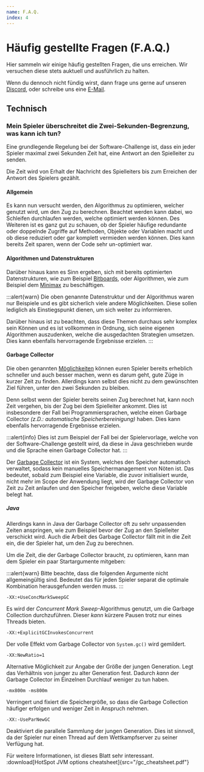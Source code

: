 ```yaml
---
name: F.A.Q.
index: 4
---
```


# Häufig gestellte Fragen (F.A.Q.)
Hier sammeln wir einige häufig gestellten Fragen, 
die uns erreichen.
Wir versuchen diese stets auktuell
und ausführlich zu halten.

Wenn du dennoch nicht fündig wirst,
dann frage uns gerne auf unseren [Discord](https://discord.gg/jhyF7EU),
oder schreibe uns eine [E-Mail](mailto:tech@software-challenge.de).

## Technisch

### Mein Spieler überschreitet die Zwei-Sekunden-Begrenzung, was kann ich tun?

Eine grundlegende Regelung bei der Software-Challenge ist, 
dass ein jeder Spieler maximal zwei Sekunden Zeit hat, 
eine Antwort an den Spielleiter zu senden.

Die Zeit wird von Erhalt der Nachricht des Spielleiters bis zum Erreichen der Antwort des Spielers gezählt.

#### Allgemein
Es kann nun versucht werden, 
den Algorithmus zu optimieren, 
welcher genutzt wird, 
um den Zug zu berechnen. Beachtet werden kann dabei, 
wo Schleifen durchlaufen werden, 
welche optimiert werden können. 
Des Weiteren ist es ganz gut zu schauen, 
ob der Spieler häufige redundante oder doppelnde Zugriffe auf Methoden, 
Objekte oder Variablen macht 
und ob diese reduziert oder gar komplett vermieden werden können. 
Dies kann bereits Zeit sparen, wenn der Code sehr un-optimiert war.

#### Algorithmen und Datenstrukturen
Darüber hinaus kann es Sinn ergeben,
sich mit bereits optimierten Datenstrukturen, 
wie zum Beispiel [Bitboards](https://de.wikipedia.org/wiki/Bitboard),
oder Algorithmen, 
wie zum Beispiel dem [Minimax](https://de.wikipedia.org/wiki/Minimax-Algorithmus)
zu beschäftigen.

:::alert{warn}
Die oben genannte Datenstruktur 
und der Algorithmus waren nur Beispiele 
und es gibt sicherlich viele andere Möglichkeiten. 
Diese sollen lediglich als Einstiegspunkt dienen, 
um sich weiter zu informieren. 

Darüber hinaus ist zu beachten, 
dass diese Themen durchaus sehr komplex sein Können und es ist vollkommen in Ordnung, 
sich seine eigenen Algorithmen auszudenken, 
welche die ausgedachten Strategien umsetzen. 
Dies kann ebenfalls hervorragende Ergebnisse erzielen.
:::

#### Garbage Collector
Die oben genannten [Möglichkeiten](#allgemein) können euren Spieler bereits erheblich schneller und auch besser machen, 
wenn es darum geht, gute Züge in kurzer Zeit zu finden. 
Allerdings kann selbst dies nicht zu dem gewünschten Ziel führen, 
unter den zwei Sekunden zu bleiben. 

Denn selbst wenn der Spieler bereits seinen Zug berechnet hat, 
kann noch Zeit vergehen, bis der Zug bei dem Spielleiter ankommt. 
Dies ist insbesondere der Fall bei Programmiersprachen, 
welche einen Garbage Collector *(z.D.: automatische Speicherbereinigung)* haben. 
Dies kann ebenfalls hervorragende Ergebnisse erzielen.

:::alert{info}
Dies ist zum Beispiel der Fall bei der Spielervorlage, 
welche von der Software-Challenge gestellt wird,
da diese in Java geschrieben wurde
und die Sprache einen Garbage Collector hat.
:::

Der [Garbage Collector](https://de.wikipedia.org/wiki/Garbage_Collection) ist ein System, welches den Speicher automatisch verwaltet, sodass kein manuelles Speichermanagement von Nöten ist. Das bedeutet, sobald zum Beispiel eine Variable, die zuvor initialisiert wurde, nicht mehr im Scope der Anwendung liegt, wird der Garbage Collector von Zeit zu Zeit anlaufen und den Speicher freigeben, welche diese Variable belegt hat.

##### Java
Allerdings kann in Java der Garbage Collector oft zu sehr unpassenden Zeiten anspringen, 
wie zum Beispiel bevor der Zug an den Spielleiter verschickt wird. 
Auch die Arbeit des Garbage Collector fällt mit in die Zeit ein, 
die der Spieler hat, 
um den Zug zu berechnen.

Um die Zeit, 
die der Garbage Collector braucht, 
zu optimieren, 
kann man dem Spieler ein paar Startargumente mitgeben:

:::alert{warn}
Bitte beachte, dass die folgenden Argumente nicht allgemeingültig sind. Bedeutet das für jeden Spieler separat die optimale Kombination herausgefunden werden muss.
:::

```shell
-XX:+UseConcMarkSweepGC
```
Es wird der *Concurrent Mark Sweep*-Algorithmus genutzt, 
um die Garbage Collection durchzuführen. 
Dieser *kann* kürzere Pausen trotz nur eines Threads bieten.
```shell
-XX:+ExplicitGCInvokesConcurrent
```
Der volle Effekt vom Garbage Collector von `System.gc()` wird gemildert.
```shell
-XX:NewRatio=1
```
Alternative Möglichkeit zur Angabe der Größe der jungen Generation. 
Legt das Verhältnis von junger zu alter Generation fest.
Dadurch *kann* der Garbage Collector im Einzelnen Durchlauf weniger zu tun haben.
```shell
-mx800m -ms800m
```
Verringert und fixiert die Speichergröße, 
so dass die Garbage Collection häufiger erfolgen und weniger Zeit in Anspruch nehmen.
```shell
-XX:-UseParNewGC
```
Deaktiviert die parallele Sammlung der jungen Generation. 
Dies ist sinnvoll,
da der Spieler nur einen Thread auf dem Wettkampfserver zu seiner Verfügung hat.

Für weitere Informationen, ist dieses Blatt sehr interessant.
:download[HotSpot JVM options cheatsheet]{src="/gc_cheatsheet.pdf"}
